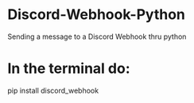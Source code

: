 # Discord-Webhook-Python
Sending a message to a Discord Webhook thru python

# In the terminal do:
pip install discord_webhook
